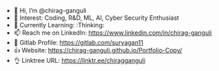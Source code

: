 - 👋 Hi, I’m @chirag-ganguli
- 👀 Interest: Coding, R&D, ML, AI, Cyber Security Enthusiast
- 🌱 Currently Learning: :Thinking:
- 📫 Reach me on LinkedIn: https://www.linkedin.com/in/chirag-ganguli
- 🔆 Gitlab Profile: https://gitlab.com/suryagan11
- 👍 Website: https://chirag-ganguli.github.io/Portfolio-Copy/
- 👌 Linktree URL: https://linktr.ee/chiragganguli
